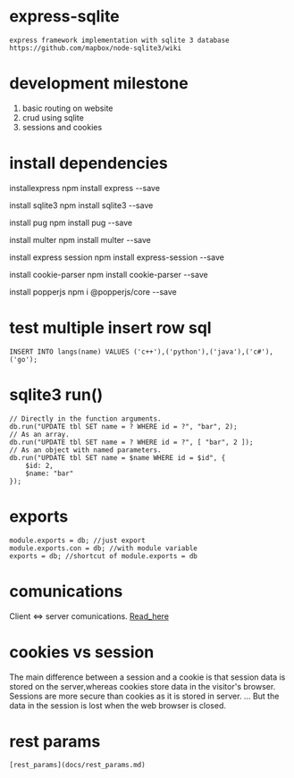 # express-sqlite
    express framework implementation with sqlite 3 database
    https://github.com/mapbox/node-sqlite3/wiki

# development milestone
1. basic routing on website
2. crud using sqlite
3. sessions and cookies

# install dependencies
installexpress
    npm install express --save

install sqlite3
    npm install sqlite3 --save

install pug
    npm install pug --save

install multer
     npm install multer --save

install express session
    npm install express-session --save
 
install cookie-parser
    npm install cookie-parser --save

install popperjs
     npm i @popperjs/core --save
# test multiple insert row sql
    INSERT INTO langs(name) VALUES ('c++'),('python'),('java'),('c#'),('go');

# sqlite3 run()
    // Directly in the function arguments.
    db.run("UPDATE tbl SET name = ? WHERE id = ?", "bar", 2);
    // As an array.
    db.run("UPDATE tbl SET name = ? WHERE id = ?", [ "bar", 2 ]);
    // As an object with named parameters.
    db.run("UPDATE tbl SET name = $name WHERE id = $id", {
        $id: 2,
        $name: "bar"
    });

# exports
    module.exports = db; //just export
    module.exports.con = db; //with module variable
    exports = db; //shortcut of module.exports = db

# comunications
Client <=> server comunications. [Read_here](docs/comunications.md)

# cookies vs session
The main difference between a session and a cookie is that session data is stored on the 
server,whereas cookies store data in the visitor's browser. Sessions are more secure than 
cookies as it is stored in server. ... But the data in the session is lost when the web 
browser is closed.

# rest params
    [rest_params](docs/rest_params.md)